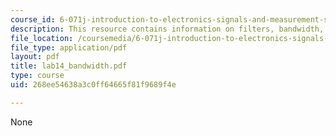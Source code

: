 ```yaml
---
course_id: 6-071j-introduction-to-electronics-signals-and-measurement-spring-2006
description: This resource contains information on filters, bandwidth, and Q factor.
file_location: /coursemedia/6-071j-introduction-to-electronics-signals-and-measurement-spring-2006/268ee54638a3c0ff64665f81f9689f4e_lab14_bandwidth.pdf
file_type: application/pdf
layout: pdf
title: lab14_bandwidth.pdf
type: course
uid: 268ee54638a3c0ff64665f81f9689f4e

---
```

None